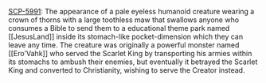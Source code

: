 [SCP-5991](https://scponecanonproject.fandom.com/wiki/SCP-5991-%E2%84%96 "w:c:scponecanonproject:SCP-5991-№"): The appearance of a pale eyeless humanoid creature wearing a crown of thorns with a large toothless maw that swallows anyone who consumes a Bible to send them to a educational theme park named [[JesusLand]] inside its stomach-like pocket-dimension which they can leave any time. The creature was originally a powerful monster named [[Ero'Vahk]] who served the Scarlet King by transporting his armies within its stomachs to ambush their enemies, but eventually it betrayed the Scarlet King and converted to Christianity, wishing to serve the Creator instead.